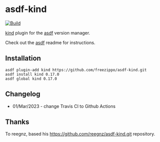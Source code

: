 # asdf-kind
[![Build](https://github.com/freezippo/asdf-kind/actions/workflows/ci.yml/badge.svg)](https://github.com/freezippo/asdf-kind/actions/workflows/ci.yml)


[kind](https://github.com/kubernetes-sigs/kind) plugin for the 
[asdf](https://github.com/asdf-vm/asdf) version manager.

Check out the [asdf](https://github.com/asdf-vm/asdf) readme for instructions.

Installation
------------
```
asdf plugin-add kind https://github.com/freezippo/asdf-kind.git
asdf install kind 0.17.0
asdf global kind 0.17.0
```

Changelog
---------

  * 01/Mar/2023 - change Travis CI to Github Actions 

Thanks
------
To reegnz, based his https://github.com/reegnz/asdf-kind.git repository.
